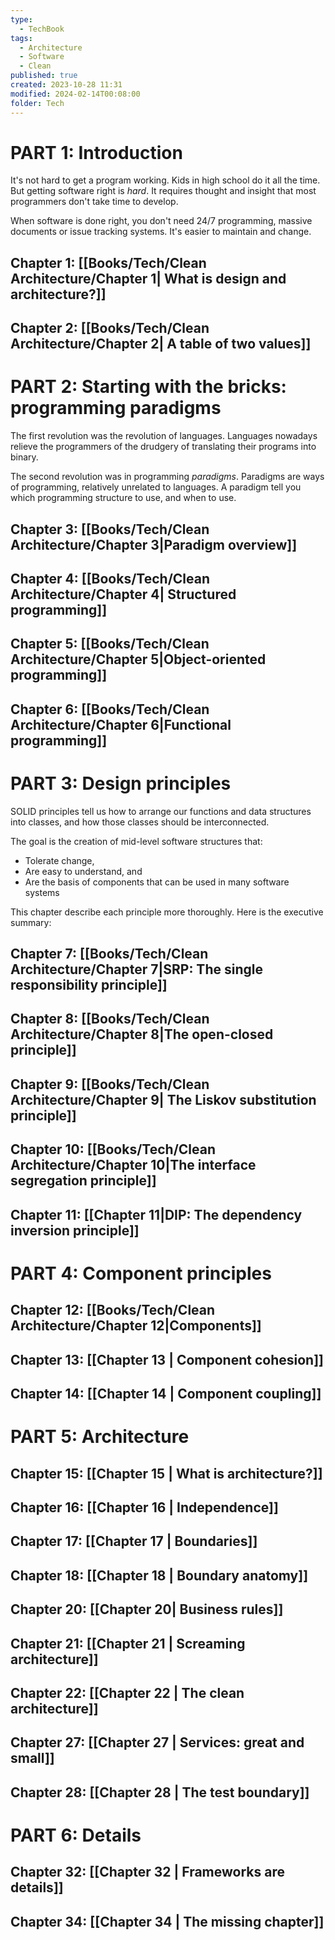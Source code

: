 ```yaml
---
type:
  - TechBook
tags:
  - Architecture
  - Software
  - Clean
published: true
created: 2023-10-28 11:31
modified: 2024-02-14T00:08:00
folder: Tech
---
```

# PART 1: Introduction

It's not hard to get a program working. Kids in high school do it all the time. But getting software right is *hard*. It requires thought and insight that most programmers don't take time to develop. 

When software is done right, you don't need 24/7 programming, massive documents or issue tracking systems. It's easier to maintain and change.

## Chapter 1: [[Books/Tech/Clean Architecture/Chapter 1| What is design and architecture?]]
## Chapter 2: [[Books/Tech/Clean Architecture/Chapter 2| A table of two values]]

# PART 2: Starting with the bricks: programming paradigms

The first revolution was the revolution of languages. Languages nowadays relieve the programmers of the drudgery of translating their programs into binary. 

The second revolution was in programming *paradigms*. Paradigms are ways of programming, relatively unrelated to languages. A paradigm tell you which programming structure to use, and when to use. 

## Chapter 3: [[Books/Tech/Clean Architecture/Chapter 3|Paradigm overview]]

## Chapter 4: [[Books/Tech/Clean Architecture/Chapter 4| Structured programming]]

## Chapter 5: [[Books/Tech/Clean Architecture/Chapter 5|Object-oriented programming]]

## Chapter 6: [[Books/Tech/Clean Architecture/Chapter 6|Functional programming]]

# PART 3: Design principles

SOLID principles tell us how to arrange our functions and data structures into classes, and how those classes should be interconnected.

The goal is the creation of mid-level software structures that:
- Tolerate change,
- Are easy to understand, and
- Are the basis of components that can be used in many software systems

This chapter describe each principle more thoroughly. Here is the executive summary:

## Chapter 7: [[Books/Tech/Clean Architecture/Chapter 7|SRP: The single responsibility principle]]

## Chapter 8: [[Books/Tech/Clean Architecture/Chapter 8|The open-closed principle]]

## Chapter 9: [[Books/Tech/Clean Architecture/Chapter 9| The Liskov substitution principle]]

## Chapter 10: [[Books/Tech/Clean Architecture/Chapter 10|The interface segregation principle]]

## Chapter 11: [[Chapter 11|DIP: The dependency inversion principle]]

# PART 4: Component principles

## Chapter 12: [[Books/Tech/Clean Architecture/Chapter 12|Components]]

## Chapter 13: [[Chapter 13 | Component cohesion]]
## Chapter 14: [[Chapter 14 | Component coupling]]

# PART 5: Architecture
## Chapter 15: [[Chapter 15 | What is architecture?]]
## Chapter 16: [[Chapter 16 | Independence]]
## Chapter 17: [[Chapter 17 | Boundaries]]
## Chapter 18: [[Chapter 18 | Boundary anatomy]]
## Chapter 20: [[Chapter 20|  Business rules]]
## Chapter 21: [[Chapter 21 | Screaming architecture]]
## Chapter 22: [[Chapter 22 | The clean architecture]]
## Chapter 27: [[Chapter 27 | Services: great and small]]
## Chapter 28: [[Chapter 28 | The test boundary]]
# PART 6: Details
## Chapter 32: [[Chapter 32 | Frameworks are details]]
## Chapter 34: [[Chapter 34 | The missing chapter]]
